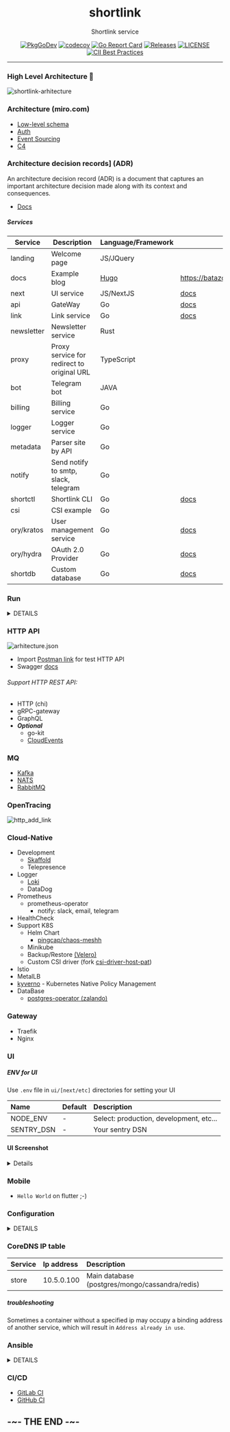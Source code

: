 <div align="center">

# shortlink

Shortlink service 

[![PkgGoDev](https://pkg.go.dev/badge/mod/github.com/batazor/shortlink)](https://pkg.go.dev/mod/github.com/batazor/shortlink)
[![codecov](https://codecov.io/gh/batazor/shortlink/branch/main/graph/badge.svg?token=Wxz5bI4QzF)](https://codecov.io/gh/batazor/shortlink)
[![Go Report Card](https://goreportcard.com/badge/github.com/batazor/shortlink)](https://goreportcard.com/report/github.com/batazor/shortlink)
[![Releases](https://img.shields.io/github/release-pre/batazor/shortlink.svg)](https://github.com/batazor/shortlink/releases)
[![LICENSE](https://img.shields.io/github/license/batazor/shortlink.svg)](https://github.com/batazor/shortlink/blob/main/LICENSE)
[![CII Best Practices](https://bestpractices.coreinfrastructure.org/projects/3510/badge)](https://bestpractices.coreinfrastructure.org/projects/3510)

</div>

<hr />

### High Level Architecture 🚀

![shortlink-arhitecture](./docs/shortlink-arhitecture.png)

### Architecture (miro.com)

- [Low-level schema](https://miro.com/app/board/o9J_laImQpo=/)
- [Auth](https://miro.com/app/board/o9J_lA5Wmhg=/)
- [Event Sourcing](https://miro.com/app/board/o9J_l-6o1U0=/)
- [C4](./docs/c4)

### Architecture decision records] (ADR)

An architecture decision record (ADR) is a document that captures an important architecture decision 
made along with its context and consequences.

+ [Docs](https://github.com/joelparkerhenderson/architecture-decision-record)

##### Services

| Service     | Description                                 | Language/Framework        | Docs                                     |
|-------------|---------------------------------------------|---------------------------|------------------------------------------|
| landing     | Welcome page                                | JS/JQuery                 |                                          |
| docs        | Example blog                                | [Hugo](https://gohugo.io) | https://batazor.github.io/shortlink/     |
| next        | UI service                                  | JS/NextJS                 | [docs](./ui/next/README.md)              |
| api         | GateWay                                     | Go                        | [docs](./docs/services/README.md)        |
| link        | Link service                                | Go                        | [docs](./docs/services/README.md)        |
| newsletter  | Newsletter service                          | Rust                      |                                          |
| proxy       | Proxy service for redirect to original URL  | TypeScript                |                                          |
| bot         | Telegram bot                                | JAVA                      |                                          |
| billing     | Billing service                             | Go                        |                                          |
| logger      | Logger service                              | Go                        |                                          |
| metadata    | Parser site by API                          | Go                        |                                          |
| notify      | Send notify to smtp, slack, telegram        | Go                        |                                          |
| shortctl    | Shortlink CLI                               | Go                        | [docs](./docs/shortctl.md)               |
| csi         | CSI example                                 | Go                        |                                          |
| ory/kratos  | User management service                     | Go                        | [docs](https://www.ory.sh/kratos/docs/)  |
| ory/hydra   | OAuth 2.0 Provider                          | Go                        | [docs](https://www.ory.sh/keto/docs/)    |
| shortdb | Custom database | Go | [docs](./pkg/shortdb/README.md) |

### Run

<details><summary>DETAILS</summary>
<p>

##### Require

###### Install GIT sub-repository

```
git submodule update --init --recursive
```

##### docker-compose

###### For run
```
make run
```

###### For down
```
make down
```


##### Kubernetes (1.19+)

###### For run
```
make minikube-up
make helm-shortlink-up
```

###### For down
```
make minikube-down
```

##### Skaffold [(link)](https://skaffold.dev/)

###### For run
```
make skaffold-init
make skaffold-up
```

###### For down
```
make skaffold-down
```

###### Debug mode
```
make skaffold-debug
```

</p>
</details>

### HTTP API

![arhitecture.json](./docs/arhitecture.png)

+ Import [Postman link](./docs/shortlink.postman_collection.json) for
  test HTTP API
+ Swagger [docs](https://shortlink-org.gitlab.io/shortlink)

###### Support HTTP REST API:

- HTTP (chi)
- gRPC-gateway
- GraphQL
- ***Optional***
    - go-kit
    - [CloudEvents](https://cloudevents.io/)

### MQ

+ [Kafka](https://kafka.apache.org/)
+ [NATS](https://nats.io/)
+ [RabbitMQ](https://www.rabbitmq.com/)

### OpenTracing

![http_add_link](./docs/opentracing_add_link.png)

### Cloud-Native

+ Development
  + [Skaffold](https://skaffold.dev/)
  + Telepresence
+ Logger
  + [Loki](./docs/logger.md)
  + DataDog
+ Prometheus
  + prometheus-operator
    + notify: slack, email, telegram
+ HealthCheck
+ Support K8S
  + Helm Chart
    + [pingcap/chaos-meshh](https://github.com/pingcap/chaos-mesh)
  + Minikube
  + Backup/Restore [(Velero)](https://velero.io/)
  + Custom CSI driver (fork [csi-driver-host-pat](https://github.com/kubernetes-csi/csi-driver-host-path))
+ Istio
+ MetalLB
+ [kyverno](https://kyverno.io/) - Kubernetes Native Policy Management
+ DataBase
  + [postgres-operator (zalando)](https://github.com/zalando/postgres-operator)

### Gateway

+ Traefik
+ Nginx

### UI

##### ENV for UI

Use `.env` file in `ui/[next/etc]` directories for setting your UI


| Name                | Default                                                     | Description                                                                                    |
|:--------------------|:------------------------------------------------------------|:-----------------------------------------------------------------------------------------------|
| NODE_ENV            | -                                                           | Select: production, development, etc...                                                        |
| SENTRY_DSN          | -                                                           | Your sentry DSN                                                                                |

#### UI Screenshot

<details>

| Describe                | Screenshot                           |
|-------------------------|--------------------------------------|
| Link Table              | ![link table](./docs/next-js-ui.png) |

</details>

### Mobile

+ `Hello World` on flutter ;-)

### Configuration

<details><summary>DETAILS</summary>
<p>

##### [12 factors: ENV](https://12factor.net/config)

[View ENV Variables](./docs/env.md)

</p>
</details>

### CoreDNS IP table

| Service | Ip address | Description                                    |
|:--------|:-----------|:-----------------------------------------------|
| store   | 10.5.0.100 | Main database (postgres/mongo/cassandra/redis) |

##### troubleshooting

Sometimes a container without a specified ip may occupy a binding
address of another service, which will result in `Address already in
use`.

### Ansible

<details><summary>DETAILS</summary>
<p>

##### Vagrant

```
cd ops/vagrant
vagrant up

cd ops/ansible
ansible-playbook playbooks/playbook.yml
```

##### DNS/HTTP

+ `ui-next.shortlink.vagrant:8081`

</p>
</details>

### CI/CD

- [GitLab CI](./ops/gitlab/README.md)
- [GitHub CI](./.github/DOCS.md)

## -~- THE END -~-

[mergify]: https://mergify.io
[mergify-status]: https://img.shields.io/endpoint.svg?url=https://dashboard.mergify.io/badges/batazor/shortlink&style=flat
